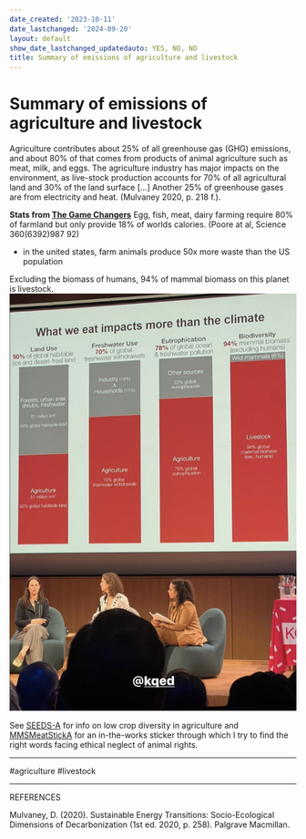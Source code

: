 ```yaml
---
date_created: '2023-10-11'
date_lastchanged: '2024-09-20'
layout: default
show_date_lastchanged_updatedauto: YES, NO, NO
title: Summary of emissions of agriculture and livestock
---
```

# Summary of emissions of agriculture and livestock

Agriculture contributes about 25% of  all greenhouse gas (GHG) emissions, and about 80% of  that comes from products of  animal agriculture such as meat, milk, and eggs. The agriculture industry has major impacts on the environment, as live-stock production accounts for 70% of  all agricultural land and 30% of  the land surface [...] Another 25% of  greenhouse gases are from electricity and heat. (Mulvaney 2020, p. 218 f.).

**Stats from [The Game Changers](PLANT-BASED-DIET-A.md)**
Egg, fish, meat, dairy farming require 80% of farmland but only provide 18% of worlds calories. (Poore at al, Science 360(6392)987 92)
- in the united states, farm animals produce 50x more waste than the US population 


Excluding the biomass of humans, 94% of mammal biomass on this planet is livestock. 
![](media/cleanshot_2023-12-03-at-19-52-44@2x.png)


See [SEEDS-A](SEEDS-A.md) for info on low crop diversity in agriculture and [MMSMeatStickA](MMSMeatStickA.md) for an in-the-works sticker through which I try to find the right words facing ethical neglect of animal rights. 

_______


#agriculture #livestock

__________

REFERENCES

Mulvaney, D. (2020). Sustainable Energy Transitions: Socio-Ecological Dimensions of Decarbonization (1st ed. 2020, p. 258). Palgrave Macmillan.
